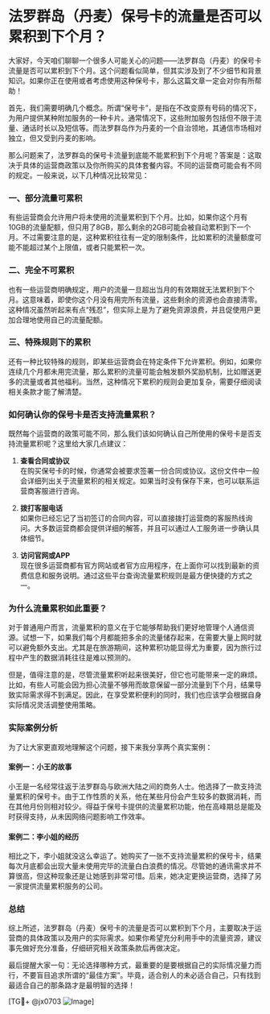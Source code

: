 # 法罗群岛（丹麦）保号卡的流量是否可以累积到下个月？

大家好，今天咱们聊聊一个很多人可能关心的问题——法罗群岛（丹麦）的保号卡流量是否可以累积到下个月。这个问题看似简单，但其实涉及到了不少细节和背景知识。如果你正在使用或者考虑使用这种保号卡，那么这篇文章一定会对你有所帮助！

首先，我们需要明确几个概念。所谓“保号卡”，是指在不改变原有号码的情况下，为用户提供某种附加服务的一种卡片。通常情况下，这些附加服务包括但不限于流量、通话时长以及短信等。而法罗群岛作为丹麦的一个自治领地，其通信市场相对独立，但又受到丹麦的影响。

那么问题来了，法罗群岛的保号卡流量到底能不能累积到下个月呢？答案是：这取决于具体的运营商政策以及你所购买的具体套餐内容。不同的运营商可能会有不同的规定。一般来说，以下几种情况比较常见：

### 一、部分流量可累积

有些运营商会允许用户将未使用的流量累积到下个月。比如，如果你这个月有10GB的流量配额，但只用了8GB，那么剩余的2GB可能会被自动累积到下一个月。不过需要注意的是，这种累积往往有一定的限制条件，比如累积的流量额度可能不能超过某个上限值，或者只能累积一次。

### 二、完全不可累积

也有一些运营商明确规定，用户的流量一旦超出当月的有效期就无法累积到下个月。这意味着，即使你这个月没有用完所有流量，这些剩余的资源也会直接清零。这种情况虽然听起来有点“残忍”，但实际上是为了避免资源浪费，并且促使用户更加合理地使用自己的流量配额。

### 三、特殊规则下的累积

还有一种比较特殊的规则，即某些运营商会在特定条件下允许累积。例如，如果你连续几个月都未用完流量，那么累积的流量可能会触发额外奖励机制，比如赠送更多的流量或者其他福利。当然，这种情况下累积的规则会更加复杂，需要仔细阅读相关条款才能了解清楚。

### 如何确认你的保号卡是否支持流量累积？

既然每个运营商的政策可能不同，那么我们该如何确认自己所使用的保号卡是否支持流量累积呢？这里给大家几点建议：

1. **查看合同或协议**  
   在购买保号卡的时候，你通常会被要求签署一份合同或协议。这份文件中一般会详细列出关于流量累积的相关规定。如果当时没有保存下来，也可以联系运营商客服进行咨询。

2. **拨打客服电话**  
   如果你已经忘记了当初签订的合同内容，可以直接拨打运营商的客服热线询问。大多数运营商都会提供详细的解答，并且可以通过人工服务进一步确认具体细节。

3. **访问官网或APP**  
   现在很多运营商都有官方网站或者官方应用程序，在上面你可以找到最新的资费信息和服务说明。通过这些平台查询流量累积规则是最方便快捷的方式之一。

### 为什么流量累积如此重要？

对于普通用户而言，流量累积的意义在于它能够帮助我们更好地管理个人通信资源。试想一下，如果我们每个月都能把多余的流量储存起来，在需要大量上网时就可以避免额外支出。尤其是在旅游期间，这种累积功能显得尤为重要，因为旅行过程中产生的数据消耗往往是难以预测的。

但是，值得注意的是，尽管流量累积听起来很美好，但它也可能带来一定的麻烦。比如，有些人可能会因为担心流量不够用而故意保留一部分流量到下个月，结果导致实际需求得不到满足。因此，在享受累积便利的同时，我们也应该学会根据自身实际情况灵活调整使用策略。

### 实际案例分析

为了让大家更直观地理解这个问题，接下来我分享两个真实案例：

#### 案例一：小王的故事
小王是一名经常往返于法罗群岛与欧洲大陆之间的商务人士。他选择了一款支持流量累积的保号卡。由于工作性质的关系，他在某些月份会产生较多的数据消耗，而在其他月份则相对较少。得益于保号卡提供的流量累积功能，他在高峰期总是能及时获得支持，从未因网络问题影响工作效率。

#### 案例二：李小姐的经历
相比之下，李小姐就没这么幸运了。她购买了一张不支持流量累积的保号卡，结果每次月底都会出现大量未使用完毕的流量白白浪费的情况。尽管她的通讯需求并不算很高，但这种现象还是让她感到非常可惜。后来，她决定更换运营商，选择了另一家提供流量累积服务的公司。

### 总结

综上所述，法罗群岛（丹麦）保号卡的流量是否可以累积到下个月，主要取决于运营商的具体政策以及用户的实际需求。如果你希望充分利用手中的流量资源，建议事先做好充分准备，仔细研究相关政策条款后再做决定。

最后提醒大家一句：无论选择哪种方式，最重要的是要根据自己的实际情况量力而行，不要盲目追求所谓的“最佳方案”。毕竟，适合别人的未必适合自己，只有找到最适合自己的那条路才是最明智的选择！

[TG💪+ @jx0703 ![Image](https://github.com/user-attachments/assets/dbca1d08-cadb-493c-b0ec-ad6f7a83f270)]